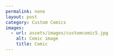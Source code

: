 ```yaml
---
permalink: none
layout: post
category: Custom Comics
images:   
  - url: assets/images/customcomic5.jpg
    alt: Comic image
    title: Comic
---
```

